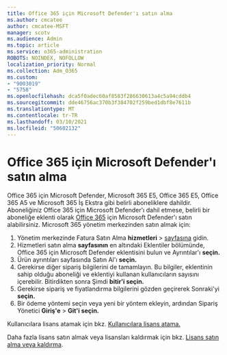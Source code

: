```yaml
---
title: Office 365 için Microsoft Defender'ı satın alma
ms.author: cmcatee
author: cmcatee-MSFT
manager: scotv
ms.audience: Admin
ms.topic: article
ms.service: o365-administration
ROBOTS: NOINDEX, NOFOLLOW
localization_priority: Normal
ms.collection: Adm_O365
ms.custom:
- "9003019"
- "5758"
ms.openlocfilehash: dca5f0adec60af8583f286630613a4c5a94cddb4
ms.sourcegitcommit: dde46756ac370b3f384702f259bed1dbf8e7611b
ms.translationtype: MT
ms.contentlocale: tr-TR
ms.lasthandoff: 03/10/2021
ms.locfileid: "50602132"
---
```

# <a name="purchase-microsoft-defender-for-office-365"></a>Office 365 için Microsoft Defender'ı satın alma

Office 365 için Microsoft Defender, Microsoft 365 E5, Office 365 E5, Office 365 A5 ve Microsoft 365 İş Ekstra gibi belirli aboneliklere dahildir. Aboneliğiniz Office 365 için Microsoft Defender'ı dahil etmese, belirli bir aboneliğe eklenti olarak [Office 365](https:/www.microsoft.com/microsoft-365/exchange/advance-threat-protection?market=um#office-ProductsCompare-785zwzq) için Microsoft Defender'ı satın alabilirsiniz. Microsoft 365 yönetim merkezinden satın almak için:

1. Yönetim merkezinde Fatura Satın Alma **hizmetleri**  >  [sayfasına](https://go.microsoft.com/fwlink/p/?linkid=868433) gidin.
2. Hizmetleri satın alma **sayfasının** en altındaki  Eklentiler bölümünde, Office 365 için Microsoft Defender eklentisini bulun ve Ayrıntılar'ı **seçin.**
3. Ürün ayrıntıları sayfasında Satın Al'ı **seçin.**
4. Gerekirse diğer sipariş bilgilerini de tamamlayın. Bu bilgiler, eklentinin sahip olduğu aboneliği ve eklentiyi kullanan kullanıcıların sayısını içerebilir. Bitirdikten sonra Şimdi **bitir'i seçin.**
5. Gerekirse sipariş ve fiyatlandırma bilgilerini gözden geçirerek Sonraki'yi **seçin.**
6. Bir ödeme yöntemi seçin veya yeni bir yöntem ekleyin, ardından Sipariş Yönetici **Giriş'e**  >  **Git'i seçin.**

Kullanıcılara lisans atamak için bkz. [Kullanıcılara lisans atama.](https://docs.microsoft.com/microsoft-365/admin/manage/assign-licenses-to-users?view=o365-worldwide)

Daha fazla lisans satın almak veya lisansları kaldırmak için bkz. [Lisans satın alma veya kaldırma](https://docs.microsoft.com/microsoft-365/commerce/licenses/buy-licenses#buy-or-remove-licenses-for-your-business-subscription).